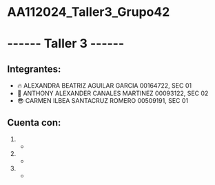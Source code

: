 # AA112024_Taller3_Grupo42

# ------ Taller 3 ------
## Integrantes:
- 🔥 ALEXANDRA BEATRIZ AGUILAR GARCIA   00164722, SEC 01
- 💪 ANTHONY ALEXANDER CANALES MARTINEZ 00093122, SEC 02
- 😎 CARMEN ILBEA SANTACRUZ ROMERO      00509191, SEC 01

## Cuenta con:
1. -
2. -
3. -
